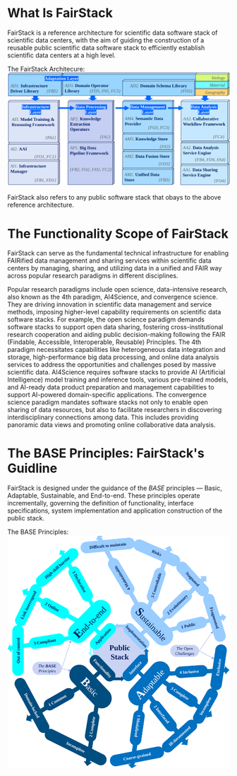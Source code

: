 # What Is FairStack
FairStack is a reference architecture for scientific data software stack of scientific data centers, with the aim of guiding the construction of a reusable public scientific data software stack to efficiently establish scientific data centers at a high level.

The FairStack Architecure:
![The FairStack Architecure](./arch.svg)

FairStack also refers to any public software stack that obays to the above reference architecture. 
# The Functionality Scope of FairStack
FairStack can serve as the fundamental technical infrastructure for enabling FAIRified data management and sharing services within scientific data centers by managing, sharing, and utilizing data in a unified and FAIR way across popular research paradigms in different disciplines.

Popular research paradigms include open science, data-intensive research, also known as the 4th paradigm, AI4Science, and convergence science. They are driving innovation in scientific data management and service methods, imposing higher-level capability requirements on scientific data software stacks. For example, the open science paradigm demands software stacks to support open data sharing, fostering cross-institutional research cooperation and aiding public decision-making following the FAIR (Findable, Accessible, Interoperable, Reusable) Principles. The 4th paradigm necessitates capabilities like heterogeneous data integration and storage, high-performance big data processing, and online data analysis services to address the opportunities and challenges posed by massive scientific data. AI4Science requires software stacks to provide AI (Artificial Intelligence) model training and inference tools, various pre-trained models, and AI-ready data product preparation and management capabilities to support AI-powered domain-specific applications. The convergence science paradigm mandates software stacks not only to enable open sharing of data resources, but also to facilitate researchers in discovering interdisciplinary connections among data. This includes providing panoramic data views and promoting online collaborative data analysis.
# The BASE Principles: FairStack's Guidline
FairStack is designed under the guidance of the *BASE* principles — Basic, Adaptable, Sustainable, and End-to-end. These principles operate incrementally, governing the definition of functionality, interface specifications, system implementation and application construction of the public stack.

The BASE Principles:
![The BASE Principles:](./base-principles.svg)
